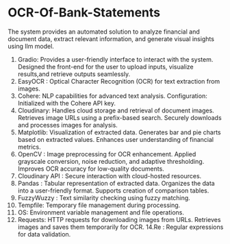 # OCR-Of-Bank-Statements
The system provides an automated solution to analyze financial and document data, extract relevant information, and generate visual insights using llm model. 
1. Gradio: Provides a user-friendly interface to interact with the system. Designed the front-end for the user to upload inputs, visualize results,and retrieve outputs seamlessly.
2. EasyOCR : Optical Character Recognition (OCR) for text extraction from images.
3. Cohere: NLP capabilities for advanced text analysis. Configuration: Initialized with the Cohere API key.
5. Cloudinary: Handles cloud storage and retrieval of document images. Retrieves image URLs using a prefix-based search.  Securely downloads and processes images for analysis.
6. Matplotlib: Visualization of extracted data. Generates bar and pie charts based on extracted values. Enhances user understanding of financial metrics.
7. OpenCV : Image preprocessing for OCR enhancement. Applied grayscale conversion, noise reduction, and adaptive thresholding.  Improves OCR accuracy for low-quality documents.
8. Cloudinary API : Secure interaction with cloud-hosted resources.
9. Pandas : Tabular representation of extracted data. Organizes the data into a user-friendly format. Supports creation of comparison tables.
10. FuzzyWuzzy : Text similarity checking using fuzzy matching.
11. Tempfile: Temporary file management during processing.
12. OS: Environment variable management and file operations.
13. Requests: HTTP requests for downloading images from URLs. Retrieves images and saves them temporarily for OCR.
14.Re : Regular expressions for data validation.
